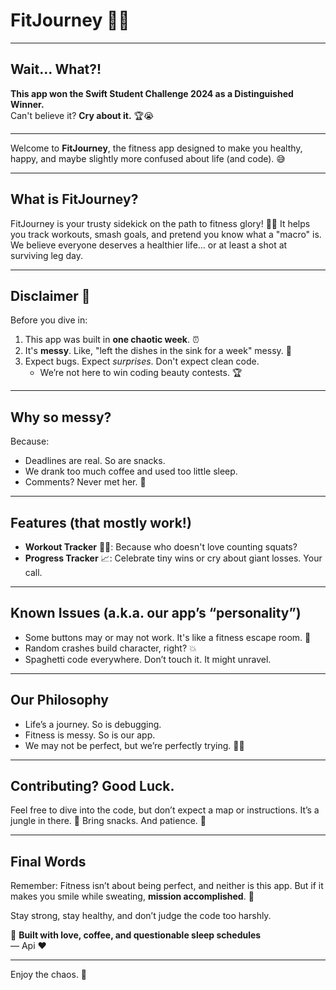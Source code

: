 # FitJourney 🚀💪

---

## **Wait... What?!**
**This app won the Swift Student Challenge 2024 as a Distinguished Winner.**  
Can't believe it? **Cry about it.** 🏆😭

---

Welcome to **FitJourney**, the fitness app designed to make you healthy, happy, and maybe slightly more confused about life (and code). 😅

---

## **What is FitJourney?**
FitJourney is your trusty sidekick on the path to fitness glory! 🏋️‍♀️ It helps you track workouts, smash goals, and pretend you know what a "macro" is. We believe everyone deserves a healthier life... or at least a shot at surviving leg day.

---

## **Disclaimer 🚨**
Before you dive in:
1. This app was built in **one chaotic week**. ⏰
2. It's **messy**. Like, "left the dishes in the sink for a week" messy. 🥴
3. Expect bugs. Expect *surprises*. Don't expect clean code.  
   - We’re not here to win coding beauty contests. 🏆

---

## **Why so messy?**
Because:
- Deadlines are real. So are snacks.
- We drank too much coffee and used too little sleep.
- Comments? Never met her. 🫠

---

## **Features (that mostly work!)**
- **Workout Tracker** 🏃‍♂️: Because who doesn't love counting squats? 
- **Progress Tracker** 📈: Celebrate tiny wins or cry about giant losses. Your call.

---

## **Known Issues (a.k.a. our app’s “personality”)**
- Some buttons may or may not work. It's like a fitness escape room. 🧩
- Random crashes build character, right? 💥
- Spaghetti code everywhere. Don’t touch it. It might unravel.

---

## **Our Philosophy**
- Life’s a journey. So is debugging.
- Fitness is messy. So is our app.
- We may not be perfect, but we’re perfectly trying. 💁‍♂️

---

## **Contributing? Good Luck.**
Feel free to dive into the code, but don’t expect a map or instructions. It’s a jungle in there. 🍃 Bring snacks. And patience. 🙏

---

## **Final Words**
Remember: Fitness isn’t about being perfect, and neither is this app. But if it makes you smile while sweating, **mission accomplished**. 🥳

Stay strong, stay healthy, and don’t judge the code too harshly.

💌 **Built with love, coffee, and questionable sleep schedules**  
— Api ❤️

---

Enjoy the chaos. 🌟
